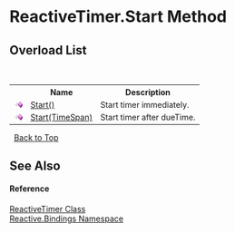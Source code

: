 # ReactiveTimer.Start Method 
 


## Overload List
&nbsp;<table><tr><th></th><th>Name</th><th>Description</th></tr><tr><td>![Public method](media/pubmethod.gif "Public method")</td><td><a href="6c659a35-f38e-8f92-6efe-de0461ac6953">Start()</a></td><td>
Start timer immediately.</td></tr><tr><td>![Public method](media/pubmethod.gif "Public method")</td><td><a href="1e2d65cf-ae21-df81-ea81-b6e08e7cdba5">Start(TimeSpan)</a></td><td>
Start timer after dueTime.</td></tr></table>&nbsp;
<a href="#reactivetimer.start-method">Back to Top</a>

## See Also


#### Reference
<a href="b721b72c-738d-ae36-d329-7e88e86cd21b">ReactiveTimer Class</a><br /><a href="c3971206-685a-088e-bb60-d89f59135b99">Reactive.Bindings Namespace</a><br />